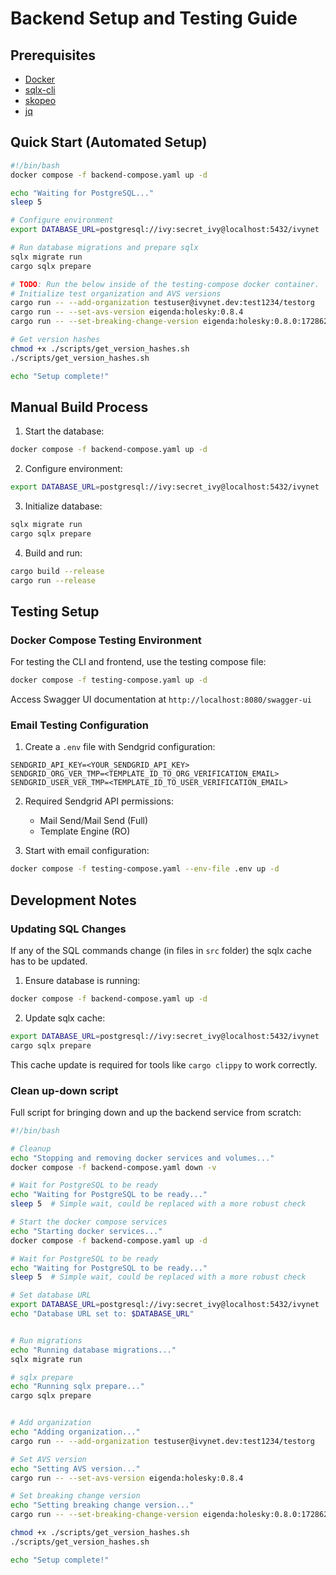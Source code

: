 # Backend Setup and Testing Guide

## Prerequisites

- [Docker](https://docs.docker.com/get-docker/)
- [sqlx-cli](https://crates.io/crates/sqlx-cli)
- [skopeo](https://github.com/containers/skopeo/blob/main/install.md)
- [jq](https://jqlang.github.io/jq/download/)

## Quick Start (Automated Setup)

```sh
#!/bin/bash
docker compose -f backend-compose.yaml up -d

echo "Waiting for PostgreSQL..."
sleep 5

# Configure environment
export DATABASE_URL=postgresql://ivy:secret_ivy@localhost:5432/ivynet

# Run database migrations and prepare sqlx
sqlx migrate run
cargo sqlx prepare

# TODO: Run the below inside of the testing-compose docker container.
# Initialize test organization and AVS versions
cargo run -- --add-organization testuser@ivynet.dev:test1234/testorg
cargo run -- --set-avs-version eigenda:holesky:0.8.4
cargo run -- --set-breaking-change-version eigenda:holesky:0.8.0:1728622800000

# Get version hashes
chmod +x ./scripts/get_version_hashes.sh
./scripts/get_version_hashes.sh

echo "Setup complete!"
```

## Manual Build Process

1. Start the database:
```sh
docker compose -f backend-compose.yaml up -d
```

2. Configure environment:
```sh
export DATABASE_URL=postgresql://ivy:secret_ivy@localhost:5432/ivynet
```

3. Initialize database:
```sh
sqlx migrate run
cargo sqlx prepare
```

4. Build and run:
```sh
cargo build --release
cargo run --release
```

## Testing Setup

### Docker Compose Testing Environment

For testing the CLI and frontend, use the testing compose file:

```sh
docker compose -f testing-compose.yaml up -d
```

Access Swagger UI documentation at `http://localhost:8080/swagger-ui`

### Email Testing Configuration

1. Create a `.env` file with Sendgrid configuration:
```env
SENDGRID_API_KEY=<YOUR_SENDGRID_API_KEY>
SENDGRID_ORG_VER_TMP=<TEMPLATE_ID_TO_ORG_VERIFICATION_EMAIL>
SENDGRID_USER_VER_TMP=<TEMPLATE_ID_TO_USER_VERIFICATION_EMAIL>
```

2. Required Sendgrid API permissions:
   - Mail Send/Mail Send (Full)
   - Template Engine (RO)

3. Start with email configuration:
```sh
docker compose -f testing-compose.yaml --env-file .env up -d
```

## Development Notes

### Updating SQL Changes

If any of the SQL commands change (in files in `src` folder) the sqlx cache has to be updated.

1. Ensure database is running:
```sh
docker compose -f backend-compose.yaml up -d
```

2. Update sqlx cache:
```sh
export DATABASE_URL=postgresql://ivy:secret_ivy@localhost:5432/ivynet
cargo sqlx prepare
```

This cache update is required for tools like `cargo clippy` to work correctly.

### Clean up-down script

Full script for bringing down and up the backend service from scratch:

```sh
#!/bin/bash

# Cleanup
echo "Stopping and removing docker services and volumes..."
docker compose -f backend-compose.yaml down -v

# Wait for PostgreSQL to be ready
echo "Waiting for PostgreSQL to be ready..."
sleep 5  # Simple wait, could be replaced with a more robust check

# Start the docker compose services
echo "Starting docker services..."
docker compose -f backend-compose.yaml up -d

# Wait for PostgreSQL to be ready
echo "Waiting for PostgreSQL to be ready..."
sleep 5  # Simple wait, could be replaced with a more robust check

# Set database URL
export DATABASE_URL=postgresql://ivy:secret_ivy@localhost:5432/ivynet
echo "Database URL set to: $DATABASE_URL"


# Run migrations
echo "Running database migrations..."
sqlx migrate run

# sqlx prepare
echo "Running sqlx prepare..."
cargo sqlx prepare


# Add organization
echo "Adding organization..."
cargo run -- --add-organization testuser@ivynet.dev:test1234/testorg

# Set AVS version
echo "Setting AVS version..."
cargo run -- --set-avs-version eigenda:holesky:0.8.4

# Set breaking change version
echo "Setting breaking change version..."
cargo run -- --set-breaking-change-version eigenda:holesky:0.8.0:1728622800000

chmod +x ./scripts/get_version_hashes.sh
./scripts/get_version_hashes.sh

echo "Setup complete!"
```
